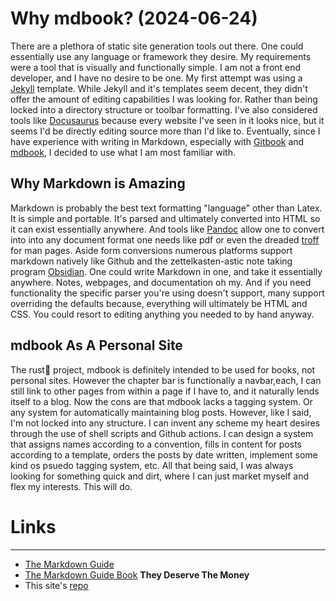 # Why mdbook? (2024-06-24)
 There are a plethora of static site generation tools out there. One could essentially use any language or 
framework they desire. My requirements were a tool that is visually and functionally simple. I am not a front end developer, and I have no desire to be one. My first attempt was using a [Jekyll](https://jekyllrb.com/) template. While Jekyll and it's templates seem decent, they didn't offer the amount of editing capabilities I was looking for. Rather than being locked into a directory structure or toolbar formatting. I've also considered tools like [Docusaurus](https://docusaurus.io/) because every website I've seen in it looks nice, but it seems I'd be directly editing source more than I'd like to.  Eventually, since I have experience with writing in Markdown, especially with [Gitbook](https://www.gitbook.com/) and [mdbook](https://rust-lang.github.io/mdBook/), I decided to use what I am most familiar with. 

## Why Markdown is Amazing
Markdown is probably the best text formatting "language" other than Latex. It is simple and portable. It's parsed and ultimately converted into HTML so it can exist essentially anywhere. And tools like [Pandoc](https://pandoc.org/) allow one to convert into into any document format one needs like pdf or even the dreaded [troff](https://en.wikipedia.org/wiki/Troff) for man pages. Aside form conversions numerous platforms support markdown natively like Github and the zettelkasten-astic note taking program [Obsidian](https://obsidian.md/). One could write Markdown in one, and take it essentially anywhere. Notes, webpages, and documentation oh my. And if you need functionality the specific parser you're using doesn't support, many support overriding the defaults because, everything will ultimately be HTML and CSS. You could resort to editing anything you needed to by hand anyway.

## mdbook As A Personal Site
The rust🦀 project, mdbook is definitely intended to be used for books, not personal sites. However the chapter bar is functionally a navbar,each, I can still link to other pages from within a page if I have to, and it naturally lends itself to a blog. Now the cons are that mdbook lacks a tagging system. Or any system for automatically maintaining blog posts. However, like I said, I'm not locked into any structure. I can invent any scheme my heart desires through the use of shell scripts and Github actions. I can design a system that assigns names according to a convention, fills in content for posts according to a template, orders the posts by date written, implement some kind os psuedo tagging system, etc. All that being said, I was always looking for something quick and dirt, where I can just market myself and flex my interests. This will do.

# Links
---
* [The Markdown Guide](https://www.markdownguide.org/)
* [The Markdown Guide Book](https://www.markdownguide.org/book/) **They Deserve The Money**
* This site's [repo](https://github.com/steveonlinux/steve_marks_mdbook)

